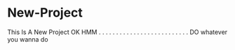 # New-Project
This Is A New Project
OK
HMM
.
.
.
.
.
.
.
.
.
.
.
.
.
.
.
.
.
.
.
.
.
.
.
.
.
.
DO whatever you wanna do
